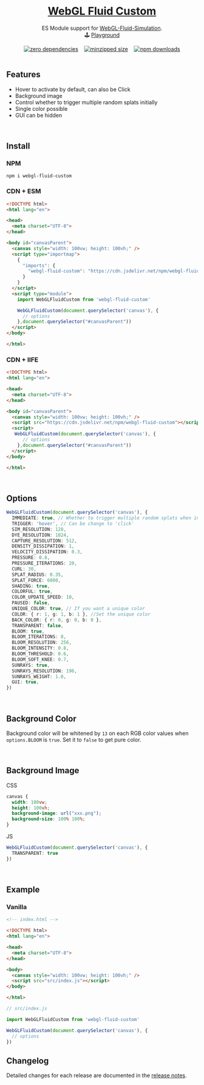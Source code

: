 <h1 align="center">
  <a href="https://npmjs.com/package/webgl-fluid-custom" target="_blank" rel="noopener noreferrer">
    WebGL Fluid Custom<sup></sup>
  </a>
</h1>

<p align="center">
  ES Module support for <a href="https://github.com/PavelDoGreat/WebGL-Fluid-Simulation">WebGL-Fluid-Simulation</a>.
  <br>
  🕹 <a href="https://rodrigueztheo.github.io/webgl-fluid-custom/">Playground</a>
</p>


<div style="display: flex; justify-content: center;">
  <a href="https://www.npmjs.com/package/webgl-fluid-custom?activeTab=dependencies" style="margin: 0 8px;"><img alt="zero dependencies" src="https://img.shields.io/badge/dependencies-0-green.svg"></a>
  <a href="https://bundlephobia.com/package/webgl-fluid-custom" style="margin: 0 8px;"><img alt="minzipped size" src="https://img.shields.io/bundlephobia/minzip/webgl-fluid-custom@0.1.0"></a>
  <a href="https://npmcharts.com/compare/webgl-fluid-custom" style="margin: 0 8px;"><img alt="npm downloads" src="https://img.shields.io/npm/dt/webgl-fluid-custom?logo=npm&color=rgba(203,0,0,0.9)"></a>
</div>

<br>

## Features

- Hover to activate by default, can also be Click
- Background image
- Control whether to trigger multiple random splats initially
- Single color possible
- GUI can be hidden

<br>

## Install

### NPM

```shell
npm i webgl-fluid-custom
```

<a name="CDN"></a>

### CDN + ESM

```html
<!DOCTYPE html>
<html lang="en">

<head>
  <meta charset="UTF-8">
</head>

<body id="canvasParent">
  <canvas style="width: 100vw; height: 100vh;" />
  <script type="importmap">
    {
      "imports": {
        "webgl-fluid-custom": "https://cdn.jsdelivr.net/npm/webgl-fluid-custom/dist/webgl-fluid-custom.mjs"
      }
    }
  </script>
  <script type="module">
    import WebGLFluidCustom from 'webgl-fluid-custom'

    WebGLFluidCustom(document.querySelector('canvas'), {
      // options
    },document.querySelector("#canvasParent"))
  </script>
</body>

</html>
```

### CDN + IIFE

```html
<!DOCTYPE html>
<html lang="en">

<head>
  <meta charset="UTF-8">
</head>

<body id="canvasParent">
  <canvas style="width: 100vw; height: 100vh;" />
  <script src="https://cdn.jsdelivr.net/npm/webgl-fluid-custom"></script>
  <script>
   WebGLFluidCustom(document.querySelector('canvas'), {
      // options
    },document.querySelector("#canvasParent"))
  </script>
</body>

</html>
```

<br>

## Options

```ts
WebGLFluidCustom(document.querySelector('canvas'), {
  IMMEDIATE: true, // Whether to trigger multiple random splats when initialized
  TRIGGER: 'hover', // Can be change to 'click'
  SIM_RESOLUTION: 128,
  DYE_RESOLUTION: 1024,
  CAPTURE_RESOLUTION: 512,
  DENSITY_DISSIPATION: 1,
  VELOCITY_DISSIPATION: 0.3,
  PRESSURE: 0.8,
  PRESSURE_ITERATIONS: 20,
  CURL: 30,
  SPLAT_RADIUS: 0.35,
  SPLAT_FORCE: 6000,
  SHADING: true,
  COLORFUL: true,
  COLOR_UPDATE_SPEED: 10,
  PAUSED: false,
  UNIQUE_COLOR: true, // If you want a unique color
  COLOR: { r: 1, g: 1, b: 1 }, //Set the unique color
  BACK_COLOR: { r: 0, g: 0, b: 0 },
  TRANSPARENT: false,
  BLOOM: true,
  BLOOM_ITERATIONS: 8,
  BLOOM_RESOLUTION: 256,
  BLOOM_INTENSITY: 0.8,
  BLOOM_THRESHOLD: 0.6,
  BLOOM_SOFT_KNEE: 0.7,
  SUNRAYS: true,
  SUNRAYS_RESOLUTION: 196,
  SUNRAYS_WEIGHT: 1.0,
  GUI: true,
})
```

<br>

## Background Color

Background color will be whitened by `13` on each RGB color values when `options.BLOOM` is `true`.
Set it to `false` to get pure color.

<br>

## Background Image

CSS

```css
canvas {
  width: 100vw;
  height: 100vh;
  background-image: url("xxx.png");
  background-size: 100% 100%;
}
```

JS

```ts
WebGLFluidCustom(document.querySelector('canvas'), {
  TRANSPARENT: true
})
```

<br>

## Example

### Vanilla

```html
<!-- index.html -->

<!DOCTYPE html>
<html lang="en">

<head>
  <meta charset="UTF-8">
</head>

<body>
  <canvas style="width: 100vw; height: 100vh;" />
  <script src="src/index.js"></script>
</body>

</html>
```

```ts
// src/index.js

import WebGLFluidCustom from 'webgl-fluid-custom'

WebGLFluidCustom(document.querySelector('canvas'), {
  // options
})
```

## Changelog

Detailed changes for each release are documented in the [release notes](https://github.com/RodriguezTheo/webgl-fluid-custom).

<br>
